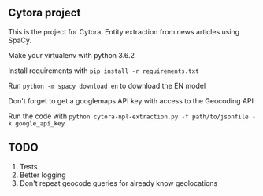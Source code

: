 ## Cytora project

This is the project for Cytora. Entity extraction from news articles using SpaCy.

Make your virtualenv with python 3.6.2

Install requirements with `pip install -r requirements.txt`

Run `python -m spacy download en` to download the EN model

Don't forget to get a googlemaps API key with access to the Geocoding API

Run the code with `python cytora-npl-extraction.py -f path/to/jsonfile -k google_api_key`

## TODO
1. Tests
2. Better logging
3. Don't repeat geocode queries for already know geolocations
